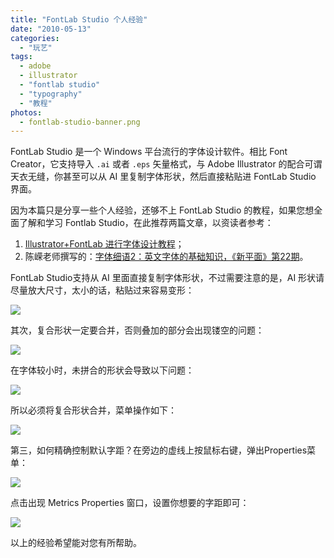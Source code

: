 ```yaml
---
title: "FontLab Studio 个人经验"
date: "2010-05-13"
categories: 
  - "玩艺"
tags: 
  - adobe
  - illustrator
  - "fontlab studio"
  - "typography"
  - "教程"
photos:
  - fontlab-studio-banner.png
---
```

FontLab Studio 是一个 Windows 平台流行的字体设计软件。相比 Font Creator，它支持导入 `.ai` 或者 `.eps` 矢量格式，与 Adobe Illustrator 的配合可谓天衣无缝，你甚至可以从 AI 里复制字体形状，然后直接粘贴进 FontLab Studio 界面。

因为本篇只是分享一些个人经验，还够不上 FontLab Studio 的教程，如果您想全面了解和学习 Fontlab Studio，在此推荐两篇文章，以资读者参考：

1. [Illustrator+FontLab 进行字体设计教程](http://www.webjx.com/illustrator/ai-20782.html)；
2. 陈嵘老师撰写的：[字体细语2：英文字体的基础知识，《新平面》第22期](http://hi.baidu.com/chenrong_sh/日常/item/d2fe970fffd473266059f389.html)。

<!-- more -->

FontLab Studio支持从 AI 里面直接复制字体形状，不过需要注意的是，AI 形状请尽量放大尺寸，太小的话，粘贴过来容易变形：  

![](https://media.kaerozhi.com/2025/06/ff17145f6716e78ea4184f9400bb88d8.webp)

其次，复合形状一定要合并，否则叠加的部分会出现镂空的问题：

![](https://media.kaerozhi.com/2025/06/b2c588cf57c16f7c21909376f473638c.webp)

在字体较小时，未拼合的形状会导致以下问题：  

![](https://media.kaerozhi.com/2025/06/b5862c791b48d75c0977c65923879643.webp)

所以必须将复合形状合并，菜单操作如下：  

![](https://media.kaerozhi.com/2025/06/1943651a29fa12372526a8f7a82e2f42.webp)

第三，如何精确控制默认字距？在旁边的虚线上按鼠标右键，弹出Properties菜单：  

![](https://media.kaerozhi.com/2025/06/e7364e0ba99db8f944c1f3a245e40930.webp)

点击出现 Metrics Properties 窗口，设置你想要的字距即可：  

![](https://media.kaerozhi.com/2025/06/3770717e01399b1cda93fb8aa783c584.webp)

以上的经验希望能对您有所帮助。
